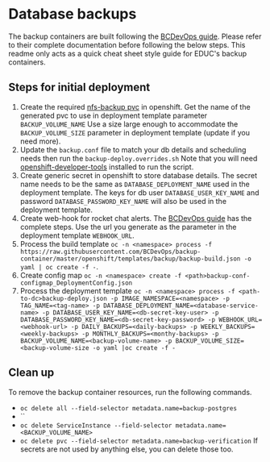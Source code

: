 # Database backups
The backup containers are built following the [BCDevOps guide](https://github.com/BCDevOps/backup-container).  Please refer to their complete documentation before following the below steps.  This readme only acts as a quick cheat sheet style guide for EDUC's backup containers.

## Steps for initial deployment
1. Create the required [nfs-backup pvc](https://github.com/BCDevOps/provision-nfs-apb/blob/master/docs/usage-gui.md) in openshift. Get the name of the generated pvc to use in deployment template parameter `BACKUP_VOLUME_NAME` Use a size large enough to accommodate the `BACKUP_VOLUME_SIZE` parameter in deployment template (update if you need more).
2. Update the `backup.conf` file to match your db details and scheduling needs then run the `backup-deploy.overrides.sh`
Note that you will need [openshift-developer-tools](https://github.com/BCDevOps/openshift-developer-tools) installed to run the script.
3. Create generic secret in openshift to store database details. The secret name needs to be the same as `DATABASE_DEPLOYMENT_NAME` used in the deployment template. The keys for db user `DATABASE_USER_KEY_NAME` and password `DATABASE_PASSWORD_KEY_NAME` will also be used in the deployment template.
4. Create web-hook for rocket chat alerts. The [BCDevOps guide](https://github.com/BCDevOps/backup-container) has the complete steps. Use the url you generate as the parameter in the deployment template `WEBHOOK_URL`.
5. Process the build template
`oc -n <namespace> process -f https://raw.githubusercontent.com/BCDevOps/backup-container/master/openshift/templates/backup/backup-build.json -o yaml | oc create -f -`.
6. Create config map
`oc -n <namespace> create -f <path>backup-conf-configmap_DeploymentConfig.json`
6. Process the deployment template 
`oc -n <namespace> process -f <path-to-dc>backup-deploy.json -p IMAGE_NAMESPACE=<namespace> -p TAG_NAME=<tag-name> -p DATABASE_DEPLOYMENT_NAME=<database-service-name> -p DATABASE_USER_KEY_NAME=<db-secret-key-user> -p DATABASE_PASSWORD_KEY_NAME=<db-secret-key-password> -p WEBHOOK_URL=<webhook-url> -p DAILY_BACKUPS=<daily-backups> -p WEEKLY_BACKUPS=<weekly-backups> -p MONTHLY_BACKUPS=<monthy-backups> -p BACKUP_VOLUME_NAME=<backup-volume-name> -p BACKUP_VOLUME_SIZE=<backup-volume-size -o yaml |oc create -f -`

## Clean up
To remove the backup container resources, run the following commands. 
- `oc delete all --field-selector metadata.name=backup-postgres`
- ``
- `oc delete ServiceInstance --field-selector metadata.name=<BACKUP_VOLUME_NAME>`
- `oc delete pvc --field-selector metadata.name=backup-verification`
If secrets are not used by anything else, you can delete those too.
